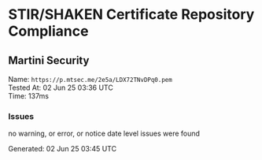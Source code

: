 # STIR/SHAKEN Certificate Repository Compliance

## Martini Security

Name: `https://p.mtsec.me/2e5a/LDX72TNvDPq0.pem`\
Tested At: 02 Jun 25 03:36 UTC\
Time: 137ms

### Issues

no warning, or error, or notice date level issues were found

Generated: 02 Jun 25 03:45 UTC